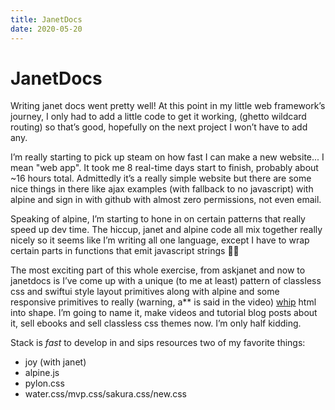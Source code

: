 ```yaml
---
title: JanetDocs
date: 2020-05-20
---
```


# JanetDocs

Writing janet docs went pretty well! At this point in my little web framework’s journey, I only had to add a little code to get it working, (ghetto wildcard routing) so that’s good, hopefully on the next project I won’t have to add any.

I’m really starting to pick up steam on how fast I can make a new website... I mean "web app". It took me 8 real-time days start to finish, probably about ~16 hours total. Admittedly it’s a really simple website but there are some nice things in there like ajax examples (with fallback to no javascript) with alpine and sign in with github with almost zero permissions, not even email.

Speaking of alpine, I’m starting to hone in on certain patterns that really speed up dev time. The hiccup, janet and alpine code all mix together really nicely so it seems like I’m writing all one language, except I have to wrap certain parts in functions that emit javascript strings 🤷‍♂️

The most exciting part of this whole exercise, from askjanet and now to janetdocs is I’ve come up with a unique (to me at least) pattern of classless css and swiftui style layout primitives along with alpine and some responsive primitives to really (warning, a** is said in the video) [whip](https://www.youtube.com/watch?v=HaF-nRS_CWM)  html into shape. I’m going to name it, make videos and tutorial blog posts about it, sell ebooks and sell classless css themes now. I’m only half kidding.

Stack is *fast* to develop in and sips resources two of my favorite things:

- joy (with janet)
- alpine.js
- pylon.css
- water.css/mvp.css/sakura.css/new.css
